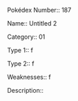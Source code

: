 Pokédex Number:: 187

Name:: Untitled 2

Category:: 01

Type 1:: f

Type 2:: f

Weaknesses:: f

Description:: 